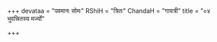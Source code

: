 +++
devataa = "पवमानः सोमः"
RShiH = "त्रितः"
ChandaH = "गायत्री"
title = "०४ भुवत्त्रितस्य मर्ज्यो"

+++
